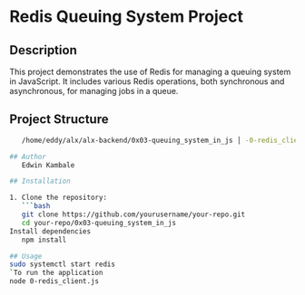 # Redis Queuing System Project

## Description

This project demonstrates the use of Redis for managing a queuing system in JavaScript. It includes various Redis operations, both synchronous and asynchronous, for managing jobs in a queue.

## Project Structure

```bash
   /home/eddy/alx/alx-backend/0x03-queuing_system_in_js │ -0-redis_client.js # Basic Redis client setup - 1-redis_op.js # Basic Redis operations - 2-redis_op_async.js # Asynchronous Redis operations - 4-redis_advanced_op.js # Advanced Redis operations - 5-publisher.js # Job publisher - 5-subscriber.js # Job subscriber - 6-job_creator.js # Job creator - 6-job_processor.js # Job processor - 7-job_creator.js # Enhanced job creator - 7-job_processor.js # Enhanced job processor - 8-job.js # Job management - 8-job.test.js # Unit tests for jobs - 9-stock.js # Stock management - dump.rdb # Redis data dump - package.json # Project dependencies and scripts - package-lock.json # Exact versioning of installed packages

## Author
   Edwin Kambale

## Installation

1. Clone the repository:
   ```bash
   git clone https://github.com/yourusername/your-repo.git
   cd your-repo/0x03-queuing_system_in_js
Install dependencies
   npm install

## Usage
sudo systemctl start redis
`To run the application
node 0-redis_client.js